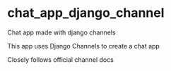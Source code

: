 # chat_app_django_channel
Chat app made with django channels

This app uses Django Channels to create a chat app

Closely follows official channel docs
